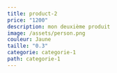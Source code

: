 ```yaml
---
title: product-2
price: "1200"
description: mon deuxième produit
image: /assets/person.png
couleur: Jaune
taille: "0.3"
categorie: categorie-1
path: categorie-1
---
```

